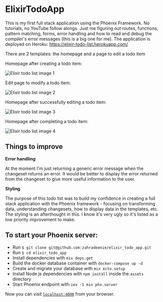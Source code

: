 # ElixirTodoApp

This is my first full stack application using the Phoenix Framework. No tutorials, no YouTube follow alongs. Just me figuring out routes, functions, pattern matching, forms, error handling and how to read and debug the compiler's error messages (this is a big one for me). The application is deployed on Heroku: https://elixir-todo-list.herokuapp.com/

There are 2 templates: the homepage and a page to edit a todo item

Homepage after creating a todo item:

![Elixir todo list image 1](https://i.imgur.com/aXYnL4z.png)

Edit page to modify a todo item:

![Elixir todo list image 2](https://i.imgur.com/xvZfalw.png)

Homepage after successfully editing a todo item:

![Elixir todo list image 3](https://i.imgur.com/BOTwh1d.png)

Homepage after completing a todo item:

![Elixir todo list image 4](https://i.imgur.com/gAThVM1.png)

## Things to improve

**Error handling**

At the moment I'm just returning a generic error message when the changeset returns an error. It would be better to display the error returned from the changeset to give more useful information to the user.

**Styling**

The purpose of this todo list was to build my confidence in creating a full stack application with the Phoenix framework - focusing on transforming data, understanding changesets, how to display data in the templates, etc. The styling is an afterthought in this. I know it's very ugly so it's listed as a low priority improvement to make.

## To start your Phoenix server:

  * Run `$ git clone git@github.com:zahradeenie/elixir_todo_app.git`
  * Run `$ cd elixir_todo_app`
  * Install dependencies with `mix deps.get`
  * Build the docker database container with `docker-compose up -d`
  * Create and migrate your database with `mix ecto.setup`
  * Install Node.js dependencies with `npm install` inside the `assets` directory
  * Start Phoenix endpoint with `iex -S mix phx.server`

Now you can visit [`localhost:4000`](http://localhost:4000) from your browser.
